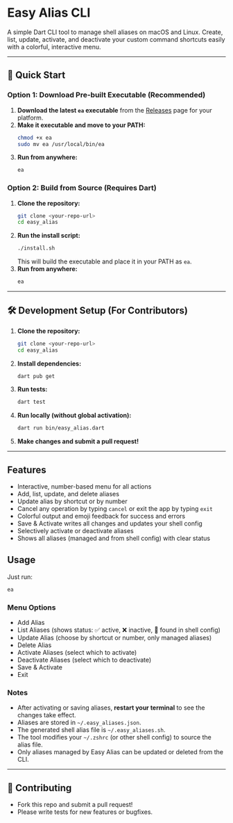# Easy Alias CLI

A simple Dart CLI tool to manage shell aliases on macOS and Linux. Create, list, update, activate, and deactivate your custom command shortcuts easily with a colorful, interactive menu.

---

## 🚀 Quick Start

### Option 1: Download Pre-built Executable (Recommended)
1. **Download the latest `ea` executable** from the [Releases](https://github.com/shivanuj13/easy_alias/releases) page for your platform.
2. **Make it executable and move to your PATH:**
   ```sh
   chmod +x ea
   sudo mv ea /usr/local/bin/ea
   ```
3. **Run from anywhere:**
   ```sh
   ea
   ```

### Option 2: Build from Source (Requires Dart)
1. **Clone the repository:**
   ```sh
   git clone <your-repo-url>
   cd easy_alias
   ```
2. **Run the install script:**
   ```sh
   ./install.sh
   ```
   This will build the executable and place it in your PATH as `ea`.
3. **Run from anywhere:**
   ```sh
   ea
   ```

---

## 🛠️ Development Setup (For Contributors)

1. **Clone the repository:**
   ```sh
   git clone <your-repo-url>
   cd easy_alias
   ```
2. **Install dependencies:**
   ```sh
   dart pub get
   ```
3. **Run tests:**
   ```sh
   dart test
   ```
4. **Run locally (without global activation):**
   ```sh
   dart run bin/easy_alias.dart
   ```
5. **Make changes and submit a pull request!**

---

## Features
- Interactive, number-based menu for all actions
- Add, list, update, and delete aliases
- Update alias by shortcut or by number
- Cancel any operation by typing `cancel` or exit the app by typing `exit`
- Colorful output and emoji feedback for success and errors
- Save & Activate writes all changes and updates your shell config
- Selectively activate or deactivate aliases
- Shows all aliases (managed and from shell config) with clear status

## Usage

Just run:
```sh
ea
```

### Menu Options
- Add Alias
- List Aliases (shows status: ✅ active, ❌ inactive, 🔵 found in shell config)
- Update Alias (choose by shortcut or number, only managed aliases)
- Delete Alias
- Activate Aliases (select which to activate)
- Deactivate Aliases (select which to deactivate)
- Save & Activate
- Exit

### Notes
- After activating or saving aliases, **restart your terminal** to see the changes take effect.
- Aliases are stored in `~/.easy_aliases.json`.
- The generated shell alias file is `~/.easy_aliases.sh`.
- The tool modifies your `~/.zshrc` (or other shell config) to source the alias file.
- Only aliases managed by Easy Alias can be updated or deleted from the CLI.

---

## 📝 Contributing
- Fork this repo and submit a pull request!
- Please write tests for new features or bugfixes.
